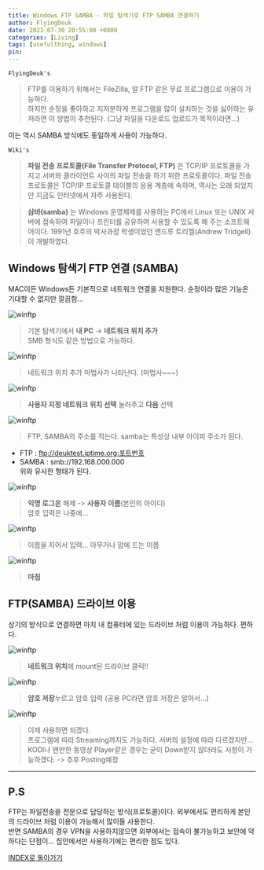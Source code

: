 ```yaml
---
title: Windows FTP SAMBA - 파일 탐색기로 FTP SAMBA 연결하기
author: FlyingDeuk
date: 2021-07-30 20:55:00 +0800
categories: [Living]
tags: [usefulthing, windows]
pin:
---
```



`FlyingDeuk's`
> FTP를 이용하기 위해서는 FileZilla, 알 FTP 같은 무료 프로그램으로 이용이 가능하다. <br>
하지만 순정을 좋아하고 지저분하게 프로그램을 많이 설치하는 것을 싫어하는 유저라면 이 방법이 추천된다. (그냥 파일을 다운로드 업로드가 목적이라면...) <br>

이는 역시 SAMBA 방식에도 동일하게 사용이 가능하다.

`Wiki's`
> **파일 전송 프로토콜(File Transfer Protocol, FTP)** 은 TCP/IP 프로토콜을 가지고 서버와 클라이언트 사이의 파일 전송을 하기 위한 프로토콜이다. 파일 전송 프로토콜은 TCP/IP 프로토콜 테이블의 응용 계층에 속하며, 역사는 오래 되었지만 지금도 인터넷에서 자주 사용된다.

>**삼바(samba)** 는 Windows 운영체제를 사용하는 PC에서 Linux 또는 UNIX 서버에 접속하여 파일이나 프린터를 공유하여 사용할 수 있도록 해 주는 소프트웨어이다. 1991년 호주의 박사과정 학생이었던 앤드루 트리젤(Andrew Tridgell)이 개발하였다.

## Windows 탐색기 FTP 연결 (SAMBA)
MAC이든 Windows든 기본적으로 네트워크 연결을 지원한다. 순정이라 많은 기능은 기대할 수 없지만 깔끔함...

![winftp](/img/living/windows/winftp.jpg)
>기본 탐색기에서 **내 PC** -> **네트워크 위치 추가** <br>
SMB 형식도 같은 방법으로 가능하다.


![winftp](/img/living/windows/winftp1.jpg)
>네트워크 위치 추가 마법사가 나타난다. (마법사~~~)


![winftp](/img/living/windows/winftp2.jpg)
>**사용자 지정 네트워크 위치 선택** 눌러주고 **다음** 선택


![winftp](/img/living/windows/winftp3.jpg)
>FTP, SAMBA의 주소를 적는다. samba는 특성상 내부 아이피 주소가 된다.<br>
- FTP : ftp://deuktest.iptime.org:포트번호
- SAMBA : smb://192.168.000.000
<br>위와 유사한 형태가 된다.

![winftp](/img/living/windows/winftp4.jpg)
>**익명 로그온** 해제 -> **사용자 이름**(본인의 아이디) <br>
암호 입력은 나중에...

![winftp](/img/living/windows/winftp5.jpg)
>이름을 지어서 입력... 아무거나 맘에 드는 이름

![winftp](/img/living/windows/winftp6.jpg)
>**마침**

## FTP(SAMBA) 드라이브 이용
상기의 방식으로 연결하면 마치 내 컴퓨터에 있는 드라이브 처럼 이용이 가능하다. 편하다.

![winftp](/img/living/windows/winftp8.jpg)
>**네트워크 위치**에 mount된 드라이브 클릭!!

![winftp](/img/living/windows/winftp7.jpg)
>**암호 저장**누르고 암호 입력 (공용 PC라면 암호 저장은 알아서...)


![winftp](/img/living/windows/winftp9.jpg)
>이제 사용하면 되겠다. <br>
프로그램에 따라 Streaming까지도 가능하다. 서버의 설정에 따라 다르겠지만... KODI나 왠만한 동영상 Player같은 경우는 굳이 Down받지 않더라도 시청이 가능하겠다. -> 추후 Posting예정

-------

## P.S
FTP는 파일전송을 전문으로 담당하는 방식(프로토콜)이다. 외부에서도 편리하게 본인의 드라이브 처럼 이용이 가능해서 많이들 사용한다. <br>
반면 SAMBA의 경우 VPN을 사용하지않으면 외부에서는 접속이 불가능하고 보안에 약하다는 단점이... 집안에서만 사용하기에는 편리한 점도 있다.

[INDEX로 돌아가기](/posts/windows/)
